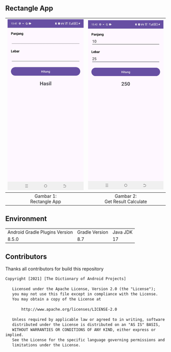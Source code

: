 ## Rectangle App

| ![Gambar 1](./documentation/SS01_RectangleApp.jpg) | ![Gambar 2](./documentation/SS02_RectangleApp.jpg) |
|:--------------------------------------------------:|:--------------------------------------------------:|
|            Gambar 1: <br> Rectangle App            |        Gambar 2: <br> Get Result Calculate         |

## Environment
<table>
    <tr>
        <td>Android Gradle Plugins Version</td>
        <td>Gradle Version</td>
        <td>Java JDK</td>
    </tr>
    <tr>
        <td>8.5.0</td>
        <td>8.7</td>
        <td>17</td>
    </tr>
</table>

## Contributors
Thanks all contributors for build this repository

```
Copyright [2021] [The Dictionary of Android Projects]

   Licensed under the Apache License, Version 2.0 (the "License");
   you may not use this file except in compliance with the License.
   You may obtain a copy of the License at

       http://www.apache.org/licenses/LICENSE-2.0

   Unless required by applicable law or agreed to in writing, software
   distributed under the License is distributed on an "AS IS" BASIS,
   WITHOUT WARRANTIES OR CONDITIONS OF ANY KIND, either express or implied.
   See the License for the specific language governing permissions and
   limitations under the License.
   
```   
